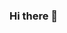 ### Hi there 👋

<!--
**StoriedSwing77/StoriedSwing77** is a ✨ _special_ ✨ repository because its `README.md` (this file) appears on your GitHub profile.

Here are some ideas to get you started:

- 🔭 I’m currently working on nothing
- 🌱 I’m currently learning nothing
- 👯 I’m looking to collaborate on nothing
- 🤔 I’m looking for help with trying to make a version of subway surfers
- 💬 Ask me about nothing
- 📫 How to reach me: not giving that out
- 😄 Pronouns: he/him
- ⚡ Fun fact: im gay

